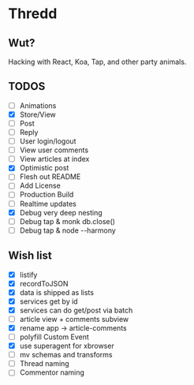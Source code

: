 # Thredd

## Wut?

Hacking with React, Koa, Tap, and other party animals.

## TODOS

- [ ] Animations
- [x] Store/View
- [ ] Post
- [ ] Reply
- [ ] User login/logout
- [ ] View user comments
- [ ] View articles at index
- [x] Optimistic post
- [ ] Flesh out README
- [ ] Add License
- [ ] Production Build
- [ ] Realtime updates
- [x] Debug very deep nesting
- [ ] Debug tap & monk db.close()
- [ ] Debug tap & node --harmony

## Wish list

- [x] listify
- [x] recordToJSON
- [x] data is shipped as lists
- [x] services get by id
- [x] services can do get/post via batch
- [ ] article view + comments subview
- [x] rename app -> article-comments
- [ ] polyfill Custom Event
- [x] use superagent for xbrowser
- [ ] mv schemas and transforms
- [ ] Thread naming
- [ ] Commentor naming
